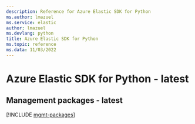```yaml
---
description: Reference for Azure Elastic SDK for Python
ms.author: lmazuel
ms.service: elastic
author: lmazuel
ms.devlang: python
title: Azure Elastic SDK for Python
ms.topic: reference
ms.data: 11/03/2022
---
```

# Azure Elastic SDK for Python - latest

## Management packages - latest
[!INCLUDE [mgmt-packages](elastic-mgmt-index.md)]